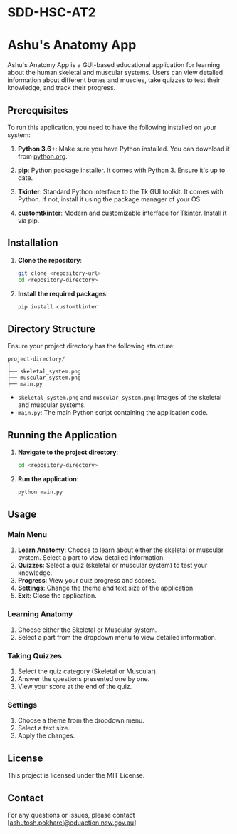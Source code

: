 # SDD-HSC-AT2

# Ashu's Anatomy App

Ashu's Anatomy App is a GUI-based educational application for learning about the human skeletal and muscular systems. Users can view detailed information about different bones and muscles, take quizzes to test their knowledge, and track their progress.

## Prerequisites

To run this application, you need to have the following installed on your system:

1. **Python 3.6+**: Make sure you have Python installed. You can download it from [python.org](https://www.python.org/downloads/).

2. **pip**: Python package installer. It comes with Python 3. Ensure it's up to date.

3. **Tkinter**: Standard Python interface to the Tk GUI toolkit. It comes with Python. If not, install it using the package manager of your OS.

4. **customtkinter**: Modern and customizable interface for Tkinter. Install it via pip.

## Installation

1. **Clone the repository**:
   ```sh
   git clone <repository-url>
   cd <repository-directory>
   ```

2. **Install the required packages**:
   ```sh
   pip install customtkinter
   ```

## Directory Structure

Ensure your project directory has the following structure:

```
project-directory/
│
├── skeletal_system.png
├── muscular_system.png
├── main.py
```

- `skeletal_system.png` and `muscular_system.png`: Images of the skeletal and muscular systems.
- `main.py`: The main Python script containing the application code.

## Running the Application

1. **Navigate to the project directory**:
   ```sh
   cd <repository-directory>
   ```

2. **Run the application**:
   ```sh
   python main.py
   ```

## Usage

### Main Menu

1. **Learn Anatomy**: Choose to learn about either the skeletal or muscular system. Select a part to view detailed information.
2. **Quizzes**: Select a quiz (skeletal or muscular system) to test your knowledge.
3. **Progress**: View your quiz progress and scores.
4. **Settings**: Change the theme and text size of the application.
5. **Exit**: Close the application.

### Learning Anatomy

1. Choose either the Skeletal or Muscular system.
2. Select a part from the dropdown menu to view detailed information.

### Taking Quizzes

1. Select the quiz category (Skeletal or Muscular).
2. Answer the questions presented one by one.
3. View your score at the end of the quiz.

### Settings

1. Choose a theme from the dropdown menu.
2. Select a text size.
3. Apply the changes.

## License

This project is licensed under the MIT License.

## Contact

For any questions or issues, please contact [ashutosh.pokharel@eduaction.nsw.gov.au].


